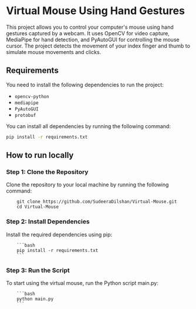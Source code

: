 # Virtual Mouse Using Hand Gestures

This project allows you to control your computer's mouse using hand gestures captured by a webcam. It uses OpenCV for video capture, MediaPipe for hand detection, and PyAutoGUI for controlling the mouse cursor. The project detects the movement of your index finger and thumb to simulate mouse movements and clicks.

## Requirements

You need to install the following dependencies to run the project:

- `opencv-python`
- `mediapipe`
- `PyAutoGUI`
- `protobuf`

You can install all dependencies by running the following command:

```bash
pip install -r requirements.txt
```
## How to run locally

### Step 1: Clone the Repository
   Clone the repository to your local machine by running the following command:
   
        git clone https://github.com/SudeeraDilshan/Virtual-Mouse.git
        cd Virtual-Mouse
      

### Step 2: Install Dependencies
  Install the required dependencies using pip:
  
        ```bash
        pip install -r requirements.txt
        ```

### Step 3: Run the Script
  To start using the virtual mouse, run the Python script main.py:  
  
        ```bash
        python main.py
        ```

        


